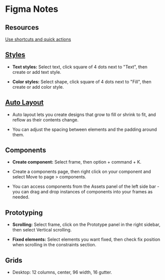 # Figma Notes

## Resources

[Use shortcuts and quick actions](https://help.figma.com/hc/en-us/articles/360040328653-Use-shortcuts-and-quick-actions)

## [Styles](https://help.figma.com/hc/en-us/articles/360039238753-Styles-in-Figma)

- **Text styles:** Select text, click square of 4 dots next to "Text", then create or add text style.

- **Color styles:** Select shape, click square of 4 dots next to "Fill", then create or add color style.

## [Auto Layout](https://help.figma.com/hc/en-us/articles/360040451373-Create-dynamic-designs-with-auto-layout)

- Auto layout lets you create designs that grow to fill or shrink to fit, and reflow as their contents change.

- You can adjust the spacing between elements and the padding around them.

## Components

- **Create component:** Select frame, then option + command + K.

- Create a components page, then right click on your component and select Move to page > components.

- You can access components from the Assets panel of the left side bar - you can drag and drop instances of components into your frames as needed.

## Prototyping

- **Scrolling:** Select frame, click on the Prototype panel in the right sidebar, then select Vertical scrolling.

- **Fixed elements:** Select elements you want fixed, then check fix position when scrolling in the constraints section.

## Grids

- Desktop: 12 columns, center, 96 width, 16 gutter.
